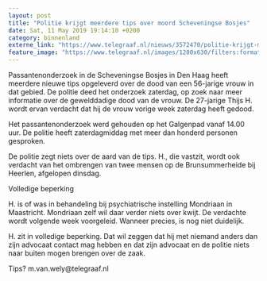```yaml
---
layout: post
title: "Politie krijgt meerdere tips over moord Scheveningse Bosjes"
date: Sat, 11 May 2019 19:14:10 +0200
category: binnenland
externe_link: "https://www.telegraaf.nl/nieuws/3572470/politie-krijgt-meerdere-tips-over-moord-scheveningse-bosjes"
feature_image: "https://www.telegraaf.nl/images/1200x630/filters:format(jpeg):quality(80)/cdn-kiosk-api.telegraaf.nl/52a7ffce-7414-11e9-9abf-0255c322e81b.jpg"
---
```


<p class="intro">Passantenonderzoek in de Scheveningse Bosjes in Den Haag heeft meerdere nieuwe tips opgeleverd over de dood van een 56-jarige vrouw in dat gebied. De politie deed het onderzoek zaterdag, op zoek naar meer informatie over de gewelddadige dood van de vrouw. De 27-jarige Thijs H. wordt ervan verdacht dat hij de vrouw vorige week zaterdag heeft gedood.</p> <p>Het passantenonderzoek werd gehouden op het Galgenpad vanaf 14.00 uur. De politie heeft zaterdagmiddag met meer dan honderd personen gesproken.</p><p>De politie zegt niets over de aard van de tips. H., die vastzit, wordt ook verdacht van het ombrengen van twee mensen op de Brunsummerheide bij Heerlen, afgelopen dinsdag.</p><p>Volledige beperking</p><p>H. is of was in behandeling bij psychiatrische instelling Mondriaan in Maastricht. Mondriaan zelf wil daar verder niets over kwijt. De verdachte wordt volgende week voorgeleid. Wanneer precies, is nog niet duidelijk.</p><p>H. zit in volledige beperking. Dat wil zeggen dat hij met niemand anders dan zijn advocaat contact mag hebben en dat zijn advocaat en de politie niets naar buiten mogen brengen over de zaak.</p><p>Tips? m.van.wely@telegraaf.nl</p>
